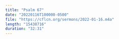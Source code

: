 ```yaml
---
title: "Psalm 67"
date: "20220116T100000-0500"
file: "https://cflcn.org/sermons/2022-01-16.m4a"
length: "15438716"
duration: "32:31"
---
```

